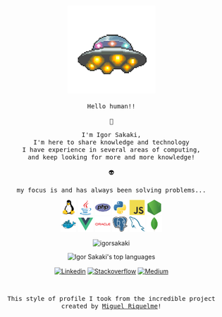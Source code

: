 <p align="center">
  <img src="./.github/ovni.gif" width="px">
  <br/><br/>
  <samp>
    Hello human!!<br/><br/>🖖
  </samp>  
</p>
<p align="center" style="text-align: center;">
  <samp>
    I'm Igor Sakaki,<br/>
    I'm here to share knowledge and technology<br/>
    I have experience in several areas of computing,<br/>
    and keep looking for more and more knowledge!<br/><br/>👽
    <br/>
    <br/>
    my focus is and has always been solving problems...<br/>
  </samp>
</p>
<p align="center">
  <img width="35" height="35" title="Linux" alt="linux" src="https://github.com/devicons/devicon/blob/master/icons/linux/linux-original.svg"/>
  <img width="35" height="35" title="Java" alt="Java" src="https://github.com/devicons/devicon/blob/master/icons/java/java-original.svg"/>
  <img width="35" height="35" title="Php" alt="Php" src="https://github.com/devicons/devicon/blob/master/icons/php/php-original.svg"/> 
  <img width="35" height="35" title="Python" alt="Python" src="https://github.com/devicons/devicon/blob/master/icons/python/python-original.svg"/>
  <img width="35" height="35" title="Javascript" alt="Javascript" src="https://github.com/devicons/devicon/blob/master/icons/javascript/javascript-original.svg"/>
  <img width="35" height="35" title="Nodejs" alt="Nodejs" src="https://github.com/devicons/devicon/blob/master/icons/nodejs/nodejs-original.svg"/>
  <br/>
  <img width="35" height="35" title="Docker" alt="docker" src="https://github.com/devicons/devicon/blob/master/icons/docker/docker-original.svg"/>
  <img width="35" height="35" title="Vuejs" alt="vuejs" src="https://github.com/devicons/devicon/blob/master/icons/vuejs/vuejs-original.svg"/>
  <img width="35" height="35" title="Oracle" alt="oracle" src="https://github.com/devicons/devicon/blob/master/icons/oracle/oracle-original.svg"/>
  <img width="35" height="35" title="Postgres" alt="postgres" src="https://github.com/devicons/devicon/blob/master/icons/postgresql/postgresql-original.svg"/>
  <img width="35" height="35" title="Mysql" alt="mysql" src="https://github.com/devicons/devicon/blob/master/icons/mysql/mysql-original.svg"/>
  <img width="35" height="35" title="Mongodb" alt="mongodb" src="https://github.com/devicons/devicon/blob/master/icons/mongodb/mongodb-original.svg"/>
</p>
<p align="center">
  <img src="https://github-readme-stats.vercel.app/api?username=igorsakaki&show_icons=true" alt="igorsakaki"/>
</p>
<p align="center">
  <img src="https://github-readme-stats.vercel.app/api/top-langs/?username=igorsakaki&layout=compact&show_icons=true&theme=dracula" alt="Igor Sakaki's top languages" />
</p>
<p align="center">
  <a href="https://www.linkedin.com/in/igor-sakaki/" target="blank" style="border-left: 50px;"><img align="center" src="https://cdn.jsdelivr.net/npm/simple-icons@3.0.1/icons/linkedin.svg" alt="Linkedin" height="35" width="35"/></a>
  <a href="https://stackoverflow.com/users/14346319/igor-sakaki" target="blank"><img align="center" src="https://cdn.jsdelivr.net/npm/simple-icons@3.0.1/icons/stackoverflow.svg" alt="Stackoverflow" height="35" width="35"/></a>
  <a href="https://medium.com/@igorsakaki" target="blank"><img align="center" src="https://cdn.jsdelivr.net/npm/simple-icons@3.9.0/icons/medium.svg" alt="Medium" height="35" width="35" /></a>
</p>
<br/>
<p align="center" style="text-align: center;">
  <samp>
    This style of profile I took from the incredible project<br/>
    created by <a href="https://github.com/miguelrisquelme" target="blank">Miguel Riquelme</a>!
  </samp>
</p>

